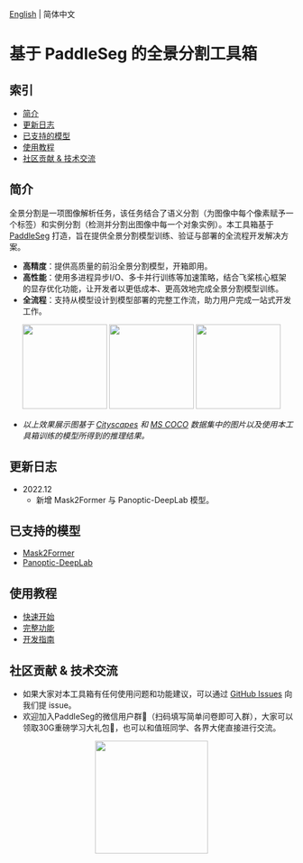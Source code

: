 [English](README_EN.md) | 简体中文

# 基于 PaddleSeg 的全景分割工具箱

## 索引

+ [简介](#简介)
+ [更新日志](#更新日志)
+ [已支持的模型](#已支持的模型)
+ [使用教程](#使用教程)
+ [社区贡献 & 技术交流](#社区贡献--技术交流)

## 简介

全景分割是一项图像解析任务，该任务结合了语义分割（为图像中每个像素赋予一个标签）和实例分割（检测并分割出图像中每一个对象实例）。本工具箱基于 [PaddleSeg](https://github.com/PaddlePaddle/PaddleSeg) 打造，旨在提供全景分割模型训练、验证与部署的全流程开发解决方案。

+ **高精度**：提供高质量的前沿全景分割模型，开箱即用。
+ **高性能**：使用多进程异步I/O、多卡并行训练等加速策略，结合飞桨核心框架的显存优化功能，让开发者以更低成本、更高效地完成全景分割模型训练。
+ **全流程**：支持从模型设计到模型部署的完整工作流，助力用户完成一站式开发工作。

<p align="center">
<img src="https://user-images.githubusercontent.com/21275753/210925385-5021e2b6-2d73-4358-a9af-1e91cd9f008d.gif" height="150">
<img src="https://user-images.githubusercontent.com/21275753/210925394-57848331-0bd5-4c30-9fb0-03fc2a789936.gif" height="150">
<img src="https://user-images.githubusercontent.com/21275753/210925397-0b348fcf-b3f9-46cf-9512-b50278138658.gif" height="150">
</p>

+ *以上效果展示图基于 [Cityscapes](https://www.cityscapes-dataset.com/) 和 [MS COCO](https://cocodataset.org/#home) 数据集中的图片以及使用本工具箱训练的模型所得到的推理结果。*

## 更新日志

+ 2022.12
    - 新增 Mask2Former 与 Panoptic-DeepLab 模型。

## 已支持的模型

+ [Mask2Former](configs/mask2former/README.md)
+ [Panoptic-DeepLab](configs/panoptic_deeplab/README.md)

## 使用教程
+ [快速开始](docs/quick_start_cn.md)
+ [完整功能](docs/full_features_cn.md)
+ [开发指南](docs/dev_guide_cn.md)

## 社区贡献 & 技术交流

+ 如果大家对本工具箱有任何使用问题和功能建议，可以通过 [GitHub Issues](https://github.com/PaddlePaddle/PaddleSeg/issues) 向我们提 issue。
+ 欢迎加入PaddleSeg的微信用户群👫（扫码填写简单问卷即可入群），大家可以领取30G重磅学习大礼包🎁，也可以和值班同学、各界大佬直接进行交流。

<div align="center">
<img src="https://user-images.githubusercontent.com/48433081/174770518-e6b5319b-336f-45d9-9817-da12b1961fb1.jpg" width = "200" />  
</div>
